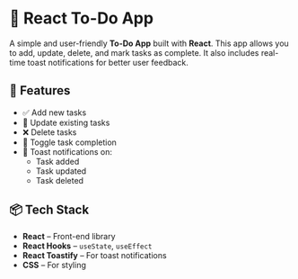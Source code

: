 # 📝 React To-Do App

A simple and user-friendly **To-Do App** built with **React**. This app allows you to add, update, delete, and mark tasks as complete. It also includes real-time toast notifications for better user feedback.

## 🚀 Features

- ✅ Add new tasks
- 📝 Update existing tasks
- ❌ Delete tasks
- 🔄 Toggle task completion
- 🔔 Toast notifications on:
  - Task added
  - Task updated
  - Task deleted

## 📦 Tech Stack

- **React** – Front-end library
- **React Hooks** – `useState`, `useEffect`
- **React Toastify** – For toast notifications
- **CSS** – For styling
 
 
